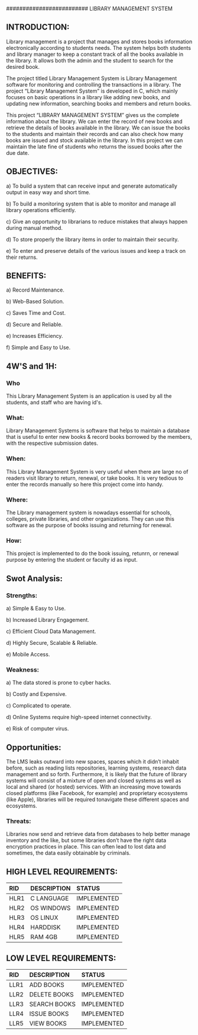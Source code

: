 ######################### LIBRARY MANAGEMENT SYSTEM

## INTRODUCTION:

Library management is a project that manages and stores books information electronically according to students needs. The system helps both students and library manager to keep a constant track of all the books available in the library. It allows both the admin and the student to search for the desired book.

The project titled Library Management System is Library Management software for monitoring and controlling the transactions in a library. The project “Library Management System” is developed in C, which mainly focuses on basic operations in a library like adding new books, and updating new information, searching books and members and return books.

This project “LIBRARY MANAGEMENT SYSTEM” gives us the complete information about the library. We can enter the record of new books and retrieve the details of books available in the library. We can issue the books to the students and maintain their records and can also check how many books are issued and stock available in the library. In this project we can maintain the late fine of students who returns the issued books after the due date.

## OBJECTIVES:
a) To build a system that can receive input and generate automatically output in easy way and short time.

b) To build a monitoring system that is able to monitor and manage all library operations efficiently.

c) Give an opportunity to librarians to reduce mistakes that always happen during manual method.

d) To store properly the library items in order to maintain their security.

e) To enter and preserve details of the various issues and keep a track on their returns.

## **BENEFITS:**
a) Record Maintenance.

b) Web-Based Solution.

c) Saves Time and Cost.

d) Secure and Reliable.

e) Increases Efficiency.

f) Simple and Easy to Use.

## **4W'S and 1H:**

### Who
This Library Management System is an application is used by all the students, and staff who are having id's.

### What:
Library Management Systems is software that helps to maintain a database that is useful to enter new books & record books borrowed by the members, with the respective submission dates.

### When:
This Library Management System is very useful when there are large no of readers visit library to return, renewal, or take books. It is very tedious to enter the records manually so here this project come into handy.

### Where:
The Library management system is nowadays essential for schools, colleges, private libraries, and other organizations. They can use this software as the purpose of books issuing and returning for renewal.

### How:
This project is implemented to do the book issuing, retunrn, or renewal purpose by entering the student or faculty id as input.

## **Swot Analysis:**

### Strengths:
a) Simple & Easy to Use.

b) Increased Library Engagement.

c) Efficient Cloud Data Management.

d) Highly Secure, Scalable & Reliable. 

e) Mobile Access.

### Weakness:
a) The data stored is prone to cyber hacks.

b) Costly and Expensive.

c) Complicated to operate.

d) Online Systems require high-speed internet connectivity.

e) Risk of computer virus.

## Opportunities:
The LMS leaks outward into new spaces, spaces which it didn’t inhabit before, such as reading lists repositories, learning systems, research data management and so forth. Furthermore, it is likely that the future of library systems will consist of a mixture of open and closed systems as well as local and shared (or hosted) services. With an increasing move towards closed platforms (like Facebook, for example) and proprietary ecosystems (like Apple), libraries will be required tonavigate these different spaces and ecosystems.

### Threats:
Libraries now send and retrieve data from databases to help better manage inventory and the like, but some libraries don’t have the right data encryption practices in place. This can often lead to lost data and sometimes, the data easily obtainable by criminals.

## HIGH LEVEL REQUIREMENTS:

|RID|DESCRIPTION|STATUS|
|:--|:----------|:-----|
|HLR1|C LANGUAGE|IMPLEMENTED|
|HLR2|OS WINDOWS|IMPLEMENTED|
|HLR3|OS LINUX|IMPLEMENTED|
|HLR4|HARDDISK|IMPLEMENTED|
|HLR5|RAM 4GB|IMPLEMENTED|

## LOW LEVEL REQUIREMENTS:

|RID|DESCRIPTION|STATUS|
|:--|:----------|:-----|
|LLR1|ADD BOOKS|IMPLEMENTED|
|LLR2|DELETE BOOKS|IMPLEMENTED|
|LLR3|SEARCH BOOKS|IMPLEMENTED|
|LLR4|ISSUE BOOKS|IMPLEMENTED|
|LLR5|VIEW BOOKS|IMPLEMENTED|








